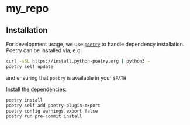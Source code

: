 # my_repo

## Installation

For development usage, we use [`poetry`](https://python-poetry.org/docs/#installing-with-the-official-installer) to handle dependency installation.
Poetry can be installed via, e.g.

```bash
curl -sSL https://install.python-poetry.org | python3 -
poetry self update
```

and ensuring that `poetry` is available in your `$PATH`

Install the dependencies:

```bash
poetry install
poetry self add poetry-plugin-export
poetry config warnings.export false
poetry run pre-commit install
```
